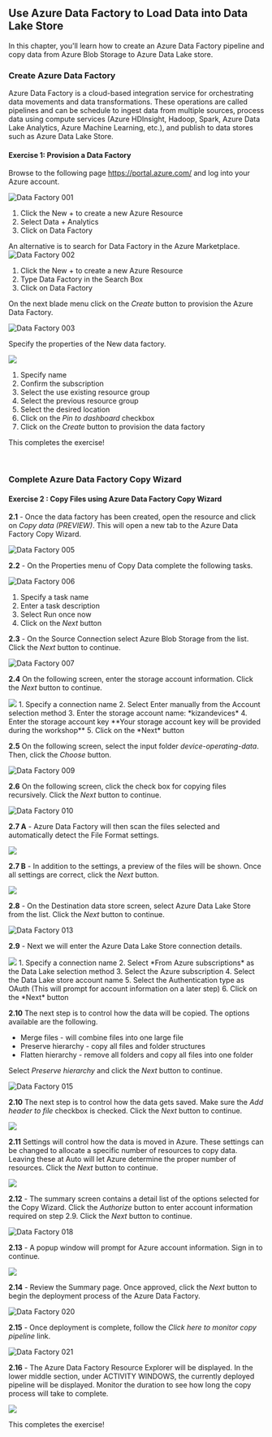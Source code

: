 ## Use Azure Data Factory to Load Data into Data Lake Store

In this chapter, you'll learn how to create an Azure Data Factory pipeline and copy data from Azure Blob Storage to Azure Data Lake store. 

### Create Azure Data Factory
Azure Data Factory is a cloud-based integration service for orchestrating data movements and data transformations. These operations are called pipelines and can be schedule to ingest data from multiple sources, process data using compute services (Azure HDInsight, Hadoop, Spark, Azure Data Lake Analytics, Azure Machine Learning, etc.), and publish to data stores such as Azure Data Lake Store.

<h4 class="exercise-start">
    <b>Exercise 1</b>: Provision a Data Factory
</h4>

Browse to the following page https://portal.azure.com/ and log into your Azure account. 

![Data Factory 001](images/chapter6/DF_001.png)
1. Click the New + to create a new Azure Resource
2. Select Data + Analytics 
3. Click on Data Factory

An alternative is to search for Data Factory in the Azure Marketplace.
![Data Factory 002](images/chapter6/DF_002.png)
1. Click the New + to create a new Azure Resource
2. Type Data Factory in the Search Box
3. Click on Data Factory

On the next blade menu click on the *Create* button to provision the Azure Data Factory.

![Data Factory 003](images/chapter6/DF_003.png)

Specify the properties of the New data factory.

<img src="images/chapter6/DF_004.png" class="img-medium" />

1. Specify name
2. Confirm the subscription 
3. Select the use existing resource group
4. Select the previous resource group
5. Select the desired location
6. Click on the *Pin to dashboard* checkbox
7. Click on the *Create* button to provision the data factory

This completes the exercise!
<div class="exercise-end"></div>

<br/>

### Complete Azure Data Factory Copy Wizard

<h4 class="exercise-start">
    <b>Exercise 2 :</b> Copy Files using Azure Data Factory Copy Wizard
</h4>

<b>2.1</b> - Once the data factory has been created, open the resource and click on *Copy data (PREVIEW)*. This will open a new tab to the Azure Data Factory Copy Wizard. 

![Data Factory 005](images/chapter6/DF_005.png)

<b>2.2</b> - On the Properties menu of Copy Data complete the following tasks.

![Data Factory 006](images/chapter6/DF_006.png)
1. Specify a task name
2. Enter a task description 
3. Select Run once now
4. Click on the *Next* button

<b>2.3</b> - On the Source Connection select Azure Blob Storage from the list. Click the *Next* button to continue. 

![Data Factory 007](images/chapter6/DF_007.png)


<b>2.4</b> On the following screen, enter the storage account information. Click the *Next* button to continue.

<img src="images/chapter6/DF_008.png" class="img-medium" />
1. Specify a connection name
2. Select Enter manually from the Account selection method
3. Enter the storage account name: *kizandevices*
4. Enter the storage account key 
**Your storage account key will be provided during the workshop**
5. Click on the *Next* button

<b>2.5</b> On the following screen, select the input folder *device-operating-data*. Then, click the *Choose* button.

![Data Factory 009](images/chapter6/DF_009.png)

<b>2.6</b> On the following screen, click the check box for copying files recursively. Click the *Next* button to continue.

![Data Factory 010](images/chapter6/DF_010.png)

<b>2.7 A</b> - Azure Data Factory will then scan the files selected and automatically detect the File Format settings.

<img src="images/chapter6/DF_011.png" class="img-medium" />

<b>2.7 B</b> - In addition to the settings, a preview of the files will be shown. Once all settings are correct, click the *Next* button.

<img src="images/chapter6/DF_012.png" class="img" />

<b>2.8</b> - On the Destination data store screen, select Azure Data Lake Store from the list. Click the *Next* button to continue. 

![Data Factory 013](images/chapter6/DF_013.png)

<b>2.9</b> - Next we will enter the Azure Data Lake Store connection details. 

<img src="images/chapter6/DF_014.png" class="img-medium" />
1. Specify a connection name
2. Select *From Azure subscriptions* as the Data Lake selection method
3. Select the Azure subscription 
4. Select the Data Lake store account name
5. Select the Authentication type as OAuth (This will prompt for account information on a later step)
6. Click on the *Next* button

<b>2.10</b> The next step is to control how the data will be copied. The options available are the following.

* Merge files - will combine files into one large file
* Preserve hierarchy - copy all files and folder structures
* Flatten hierarchy - remove all folders and copy all files into one folder

Select *Preserve hierarchy* and click the *Next* button to continue. 

![Data Factory 015](images/chapter6/DF_015.png)

<b>2.10</b> The next step is to control how the data gets saved. Make sure the *Add header to file* checkbox is checked. Click the *Next* button to continue.

<img src="images/chapter6/DF_016.png" class="img-medium" />


<b>2.11</b> Settings will control how the data is moved in Azure. These settings can be changed to allocate a specific number of resources to copy data. Leaving these at Auto will let Azure determine the proper number of resources. Click the *Next* button to continue.

<img src="images/chapter6/DF_017.png" class="img-medium" />

<b>2.12</b> - The summary screen contains a detail list of the options selected for the Copy Wizard. Click the *Authorize* button to enter account information required on step 2.9. Click the *Next* button to continue.

![Data Factory 018](images/chapter6/DF_018.png)

<b>2.13</b> - A popup window will prompt for Azure account information. Sign in to continue.

<img src="images/chapter6/DF_019.png" class="img-medium" />

<b>2.14</b> - Review the Summary page. Once approved, click the *Next* button to begin the deployment process of the Azure Data Factory.

![Data Factory 020](images/chapter6/DF_020.png)

<b>2.15</b> - Once deployment is complete, follow the *Click here to monitor copy pipeline* link.

![Data Factory 021](images/chapter6/DF_021.png)

<b>2.16</b> - The Azure Data Factory Resource Explorer will be displayed. In the lower middle section, under ACTIVITY WINDOWS, the currently deployed pipeline will be displayed. Monitor the duration to see how long the copy process will take to complete.

<img src="images/chapter6/DF_022.png" class="img-large" />

This completes the exercise!

<div class="exercise-end"></div>
